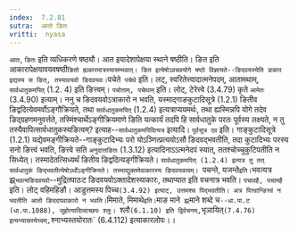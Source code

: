 ```yaml
---
index:  7.2.81
sutra:  आतो ङितः
vritti:  nyasa
---
```


`आतः`, `ङितः` इति व्यधिकरणे षष्ठ्यौ। आत इयादेशापेक्षया स्थाने षष्ठीति। ङित इति आकारापेक्षयावयवषष्ठी` ङितो ह्यकारमात्रस्यासम्भवात्। ङित इत्येषोऽवचवयोगे षष्ठो विज्ञायते--ङिदवयस्येति ङकार इद्यस्य स ङित्, तस्यावयवो ङिदवयवः। `पचेते` पचेथे` इति। लट्, स्वरितेत्त्वादात्मनेपदम्, आतामथाम्, `सार्वधातुकमपित्` (1.2. 4) इति ङित्त्वम्। `पचोताम्, पचेथाम्` इति। लोट्, टेरेत्त्वे (3.4.79) कृते `आमेतः` (3.4.90) इत्याम्।
ननु च ङिदवयवोऽत्राकारो न भवति, यस्माद्गाङकुटादिसूत्रे (1.2.1) ङितीव ङिद्वदित्येवमर्वोऽङ्गौक्रियते, तथा `सार्वधातुकमपित्` (1.2.4) इत्यत्राप्ययमर्थः, तथा ह्यस्मिन्नपि योगे तदेव ङिद्ग्रहणमनुवर्त्तते, तस्मिंश्चार्थेऽङ्गीक्रियमाणे ङिति यत्कार्यं तदपि हि सार्वधातुके परतः पूर्वस्य लक्ष्यते, न तु तस्यैवापित्सार्वधातुकस्यङित्वम्? इत्याह--`सार्वधातुकमपिदित्यत्र` इत्यादि। `पूर्वसूत्र एव` इति। गाङ्कुटादिसूत्रे (1.2.1) यद्येवमङ्गीक्रियते--गाङ्कुटादिभ्यः परो योऽञ्णित्प्रत्ययोऽसौ ङिदवद्भवतीति, तदा कुटादिभ्यः परस्य सनो ङित्त्वं भवति, ङित्त्वे सति `अनुदात्तङितः` (1.3.12) इत्यादिनाऽऽत्मनेदपं स्यात्, ततश्चोच्चुकुटिपतीति न सिध्येत्। तस्मादेतत्सिध्यर्थं ङितीय ङिद्वदित्यङ्गीक्रियते। `सार्वधातुकमपित् (1.2.4) इत्यत्र तु तत् सार्वधातुकं ङिद्भवतीत्येषोऽर्थोऽङ्गीक्रियते। तस्माद्युक्तमेवाकारस्य ङिदवयवत्वम्। `पचन्ते, यजन्ते` इति। `भवत्यत्र झ्र्`भवत्यङिदवयवो`--मुद्रितपाठःट ङिदवयवोऽक्तादेशस्याकारः, तथाप्यात इति वचनात्र भवति। `पचावहै, पचामहै` इति। लोट् वहिमहिङौ। आडुत्तमस्य पिच्च` (3.4.92) इत्याट्, उत्तमश्च पिद्भवतीति। अत्र पित्त्वान्ङित्त्वं न भवतीति आतो ङिददयवाकारो न भवति।
`मिमाते, मिमाथे` इति। `माङ माने` झ्र्`माने शब्दे च`--धा.पा.ट (धा.पा.1088), जुहोत्यादित्वाच्छपः श्लुः। `श्लौ` (6.1.10) इति द्विर्वचनम्, `भृञायित्` (7.4.76) इत्यभ्यासस्येत्त्वम्, `श्नाभ्यस्तयोरातः` (6.4.112) इत्याकारलोपः।।

